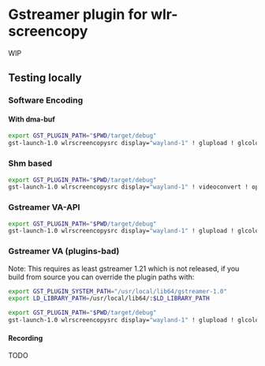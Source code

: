 # Gstreamer plugin for wlr-screencopy

WIP

## Testing locally

### Software Encoding

#### With dma-buf

```sh
export GST_PLUGIN_PATH="$PWD/target/debug"
gst-launch-1.0 wlrscreencopysrc display="wayland-1" ! glupload ! glcolorconvert ! gldownload ! openh264enc ! openh264dec ! videoconvert ! queue ! waylandsink
```

### Shm based

```sh
export GST_PLUGIN_PATH="$PWD/target/debug"
gst-launch-1.0 wlrscreencopysrc display="wayland-1" ! videoconvert ! openh264enc ! openh264dec ! videoconvert ! queue ! waylandsink
```

### Gstreamer VA-API

```sh
export GST_PLUGIN_PATH="$PWD/target/debug"
gst-launch-1.0 wlrscreencopysrc display="wayland-1" ! glupload ! glcolorconvert ! gldownload ! vaapih264enc ! vaapih264dec ! vaapipostproc ! queue ! waylandsink
```

### Gstreamer VA (plugins-bad)

Note: This requires as least gstreamer 1.21 which is not released, if you build from source
you can override the plugin paths with:

```sh
export GST_PLUGIN_SYSTEM_PATH="/usr/local/lib64/gstreamer-1.0"
export LD_LIBRARY_PATH=/usr/local/lib64/:$LD_LIBRARY_PATH
```

```sh
export GST_PLUGIN_PATH="$PWD/target/debug"
gst-launch-1.0 wlrscreencopysrc display="wayland-1" ! glupload ! glcolorconvert ! gldownload ! vah264enc ! vah264dec ! vapostproc ! queue ! waylandsink
```

#### Recording

TODO
